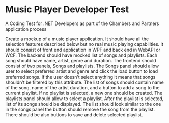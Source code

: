 # Music Player Developer Test
A Coding Test for .NET Developers as part of the Chambers and Partners application process

Create a mockup of a music player application.
It should have all the selection features described below but no real music playing capabilities.
It should consist of front end application in WPF and back end in WebAPI or WCF.
The backend should have mocked list of songs and playlists.
Each song should have name, artist, genre and duration.
The frontend should consist of two panels, Songs and playlists.
The Songs panel should allow user to select preferred artist and genre and click the load button to load preferred songs.
If the user doesn’t select anything it means that songs shouldn’t be filtered by this attribute.
The list of songs should contain name of the song, name of the artist duration, and a button to add a song to the current playlist.
If no playlist is selected, a new one should be created.
The playlists panel should allow to select a playlist.
After the playlist is selected, list of its songs should be displayed.
The list should look similar to the one in the songs panel the button should remove the song from the playlist.
There should be also buttons to save and delete selected playlist.
